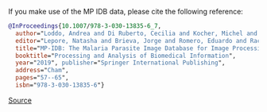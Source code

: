 If you make use of the MP IDB data, please cite the following reference:

``` bibtex 
@InProceedings{10.1007/978-3-030-13835-6_7, 
  author="Loddo, Andrea and Di Ruberto, Cecilia and Kocher, Michel and Prod'Hom, Guy", 
  editor="Lepore, Natasha and Brieva, Jorge and Romero, Eduardo and Racoceanu, Daniel and Joskowicz, Leo", 
  title="MP-IDB: The Malaria Parasite Image Database for Image Processing and Analysis", 
  booktitle="Processing and Analysis of Biomedical Information", 
  year="2019", publisher="Springer International Publishing", 
  address="Cham", 
  pages="57--65", 
  isbn="978-3-030-13835-6"}
```

[Source](https://github.com/andrealoddo/MP-IDB-The-Malaria-Parasite-Image-Database-for-Image-Processing-and-Analysis#mp-idb-the-malaria-parasite-image-database-for-image-processing-and-analysis)